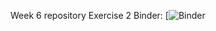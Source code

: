 Week 6 repository 
Exercise 2 Binder:
[![Binder](https://mybinder.org/v2/gh/ceperr1/open-context-jupyter/1bd20eb70807a33655cb353193e6d2d201aaccca)
